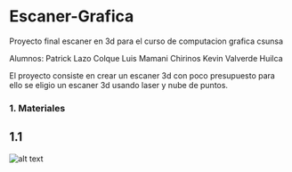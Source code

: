 # Escaner-Grafica
Proyecto final escaner en 3d para el curso de computacion grafica csunsa

Alumnos: Patrick Lazo Colque
         Luis Mamani Chirinos
         Kevin Valverde Huilca
         
El proyecto consiste en crear un escaner 3d con poco presupuesto para ello
se eligio un escaner 3d usando laser y nube de puntos.

### 1. Materiales

## 1.1 

![alt text](capturas/objetos.png)


